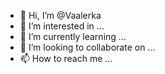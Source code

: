 - 👋 Hi, I’m @Vaalerka
- 👀 I’m interested in ...
- 🌱 I’m currently learning ...
- 💞️ I’m looking to collaborate on ...
- 📫 How to reach me ...

<!---
Vaalerka/Vaalerka is a ✨ special ✨ repository because its `README.md` (this file) appears on your GitHub profile.
You can click the Preview link to take a look at your changes.
--->
